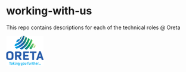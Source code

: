# working-with-us

This repo contains descriptions for each of the technical roles @ Oreta

[<img src="./images/oretalogo.png" width="100">]("https://oreta.com.au/")
